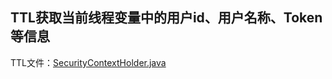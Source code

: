 ## TTL获取当前线程变量中的用户id、用户名称、Token等信息

TTL文件：[SecurityContextHolder.java](..%2F..%2Fcommon-core%2Fsrc%2Fmain%2Fjava%2Fcom%2Fcommon%2Fcore%2Fcontext%2FSecurityContextHolder.java)
